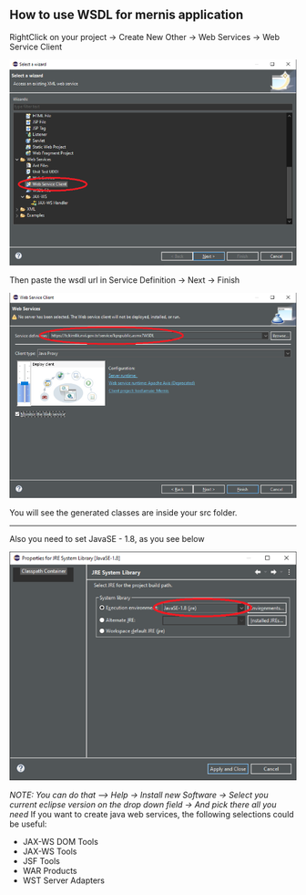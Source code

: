 ## How to use WSDL for mernis application

RightClick on your project -> Create New Other -> Web Services -> Web Service Client

![Photo 1](/photos/photo1.png)

Then paste the wsdl url in Service Definition -> Next -> Finish

![Photo 2](/photos/photo2.png)

You will see the generated classes are inside your src folder.

*************************************************************

Also you need to set JavaSE - 1.8, as you see below

![Photo 3](/photos/photo3.png)



 *NOTE: You can do that --> Help -> Install new Software -> Select you current eclipse version on the drop down field ->
   And pick there all you need*
   If you want to create java web services, the following selections could be useful:
  - JAX-WS DOM Tools
  - JAX-WS Tools
  - JSF Tools
  - WAR Products
  - WST Server Adapters
